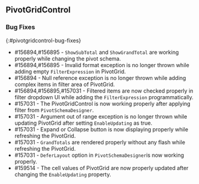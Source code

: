 ## PivotGridControl

### Bug Fixes
{:#pivotgridcontrol-bug-fixes}

* \#156894,#156895 - `ShowSubTotal` and `ShowGrandTotal` are working properly while changing the pivot schema.
* \#156894,#156895 - Invalid format exception is no longer thrown while adding empty `FilterExpression` in PivotGrid.
* \#156894 - Null reference exception is no longer thrown while adding complex items in filter area of PivotGrid.
* \#156894,#156895,#157031 - Filtered items are now checked properly in filter dropdown UI while adding the `FilterExpression` programmatically.
* \#157031 - The PivotGridControl is now working properly after applying filter from `PivotSchemaDesigner`. 
* \#157031 - Argument out of range exception is no longer thrown while updating PivotGrid after setting `EnableUpdating` as true.
* \#157031 - Expand or Collapse button is now displaying properly while refreshing the PivotGrid.
* \#157031 - `GrandTotals` are rendered properly without any flash while refreshing the PivotGrid.
* \#157031 - `DeferLayout` option in `PivotSchemaDesigner`is now working properly.
* \#159514 - The cell values of PivotGrid are now properly updated after changing the `EnableUpdating` property.